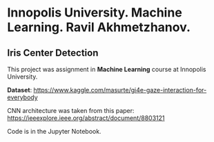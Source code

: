 # Innopolis University. Machine Learning. Ravil Akhmetzhanov.
## Iris Center Detection

This project was assignment in **Machine Learning** course at Innopolis University.
    
**Dataset**: https://www.kaggle.com/masurte/gi4e-gaze-interaction-for-everybody
    
CNN architecture was taken from this paper: https://ieeexplore.ieee.org/abstract/document/8803121
    
Code is in the Jupyter Notebook.
    
